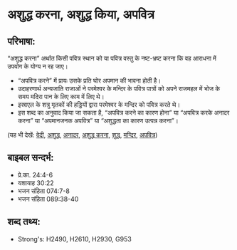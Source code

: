 # अशुद्ध करना, अशुद्ध किया, अपवित्र #

## परिभाषा: ##

“अशुद्ध करना” अर्थात किसी पवित्र स्थान को या पवित्र वस्तु के नष्ट-भ्रष्ट करना कि वह आराधना में उपयोग के योग्य न रह जाए।

* “अपवित्र करने” में प्रायः उसके प्रति घोर अपमान की भावना होती है।
* उदाहरणार्थ अन्यजाति राजाओं ने परमेश्वर के मन्दिर के पवित्र पात्रों को अपने राजमहल में भोज के समय मदिरा पान के लिए काम में लिए थे।
* इस्राएल के शत्रु मृतकों की हड्डियों द्वारा परमेश्वर के मन्दिर को पवित्र करते थे।
* इस शब्द का अनुवाद किया जा सकता है, “अपवित्र करने का कारण होना” या “अपवित्र करके अनादर करना” या  “अपमानजनक अपवित्र” या “अशुद्धता का कारण उत्पन्न करना”।

(यह भी देखें: [वेदी](../altar.md), [अशुद्ध](../defile.md), [अनादर](../dishonor.md), [अशुद्ध करना](../profane.md), [शुद्ध](../purify.md), [मन्दिर](../temple.md), [अपवित्र](../unholy.md))

## बाइबल सन्दर्भ: ##

* प्रे.का. 24:4-6
* यशायाह 30:22
* भजन संहिता 074:7-8
* भजन संहिता 089:38-40

## शब्द तथ्य: ##

* Strong's: H2490, H2610, H2930, G953
